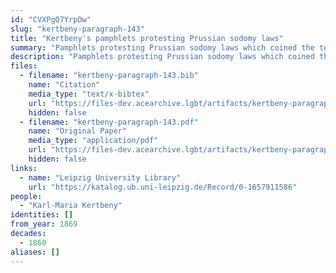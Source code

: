 ```yaml
---
id: "CVXPgQ7YrpDw"
slug: "kertbeny-paragraph-143"
title: "Kertbeny's pamphlets protesting Prussian sodomy laws"
summary: "Pamphlets protesting Prussian sodomy laws which coined the terms \"homosexual\" and \"heterosexual\""
description: "Pamphlets protesting Prussian sodomy laws which coined the terms \"homosexual\" and \"heterosexual\", as well as \"monosexual\""
files:
  - filename: "kertbeny-paragraph-143.bib"
    name: "Citation"
    media_type: "text/x-bibtex"
    url: "https://files-dev.acearchive.lgbt/artifacts/kertbeny-paragraph-143/kertbeny-paragraph-143.bib"
    hidden: false
  - filename: "kertbeny-paragraph-143.pdf"
    name: "Original Paper"
    media_type: "application/pdf"
    url: "https://files-dev.acearchive.lgbt/artifacts/kertbeny-paragraph-143/kertbeny-paragraph-143.pdf"
    hidden: false
links:
  - name: "Leipzig University Library"
    url: "https://katalog.ub.uni-leipzig.de/Record/0-1657911586"
people:
  - "Karl-Maria Kertbeny"
identities: []
from_year: 1869
decades:
  - 1860
aliases: []
---
```

